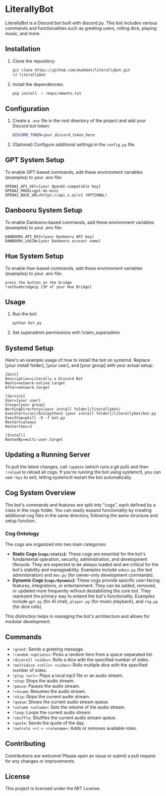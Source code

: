 # LiterallyBot

LiterallyBot is a Discord bot built with discord.py. This bot includes various commands and functionalities such as greeting users, rolling dice, playing music, and more.

## Installation

1. Clone the repository:
   ```sh
   git clone https://github.com/dudebot/literallybot.git
   cd literallybot
   ```

2. Install the dependencies:
   ```sh
   pip install -r requirements.txt
   ```

## Configuration

1. Create a `.env` file in the root directory of the project and add your Discord bot token:
   ```sh
   DISCORD_TOKEN=your_discord_token_here
   ```

2. (Optional) Configure additional settings in the `config.py` file.

## GPT System Setup
To enable GPT-based commands, add these environment variables (examples) to your .env file:

```
OPENAI_API_KEY=[your OpenAI-compatible key]
OPENAI_MODEL=gpt-4o-mini
OPENAI_BASE_URL=https://api.x.ai/v1 (OPTIONAL)
```

## Danbooru System Setup
To enable Danbooru-based commands, add these environment variables (examples) to your .env file:

```
DANBOORU_API_KEY=[your Danbooru API key]
DANBOORU_LOGIN=[your Danbooru account name]
```

## Hue System Setup
To enable Hue-based commands, add these environment variables (examples) to your .env file:

```
press the button on the bridge
!sethuebridgeip [IP of your Hue Bridge]
```   

## Usage

1. Run the bot:
   ```sh
   python bot.py
   ```

2. Set superadmin permissions with !claim_superadmin

## Systemd Setup

Here's an example usage of how to install the bot on systemd. Replace [your install folder], [your user], and [your group] with your actual setup:

```
[Unit]
Description=Literally a Discord Bot
Wants=network-online.target
After=network.target

[Service]
User=[your user]
Group=[your group]
WorkingDirectory=[your install folder]/literallybot/
ExecStart=/usr/bin/python3 [your install folder]/literallybot/bot.py
ExecStop=pkill -9 -f bot.py
Restart=always
RestartSec=3

[Install]
WantedBy=multi-user.target
```

## Updating a Running Server
To pull the latest changes, call `!update` (which runs a git pull) and then `!reload` to reload all cogs. 
If you're running the bot using systemctl, you can use `!kys` to exit, letting systemctl restart the bot automatically.

## Cog System Overview
The bot\'s commands and features are split into \"cogs\", each defined by a class in the cogs folder. 
You can easily expand functionality by creating additional cog files in the same directory, following the same structure and setup function.

### Cog Ontology
The cogs are organized into two main categories:

*   **Static Cogs (`cogs/static`):** These cogs are essential for the bot's fundamental operation, security, administration, and development lifecycle. They are expected to be always loaded and are critical for the bot's stability and manageability. Examples include `admin.py` (for bot administration) and `dev.py` (for owner-only development commands).
*   **Dynamic Cogs (`cogs/dynamic`):** These cogs provide specific user-facing features, integrations, or entertainment. They can be added, removed, or updated more frequently without destabilizing the core bot. They represent the primary way to extend the bot's functionality. Examples include `gpt.py` (for AI chat), `player.py` (for music playback), and `rng.py` (for dice rolls).

This distinction helps in managing the bot's architecture and allows for modular development.

## Commands

- `!greet`: Sends a greeting message.
- `!random <options>`: Picks a random item from a space-separated list.
- `!diceroll <sides>`: Rolls a dice with the specified number of sides.
- `!multidice <rolls> <sides>`: Rolls multiple dice with the specified number of sides.
- `!play <url>`: Plays a local mp3 file or an audio stream.
- `!stop`: Stops the audio stream.
- `!pause`: Pauses the audio stream.
- `!resume`: Resumes the audio stream.
- `!skip`: Skips the current audio stream.
- `!queue`: Shows the current audio stream queue.
- `!volume <volume>`: Sets the volume of the audio stream.
- `!loop`: Loops the current audio stream.
- `!shuffle`: Shuffles the current audio stream queue.
- `!quote`: Sends the quote of the day.
- `!setrole <+|-> <rolename>`: Adds or removes available roles.

## Contributing

Contributions are welcome! Please open an issue or submit a pull request for any changes or improvements.

## License

This project is licensed under the MIT License.
